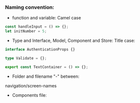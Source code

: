 ### Naming convention:

- function and variable: Camel case

```ts
const handleInput = () => {};
let initNumber = 5;
```

- Type and Interface, Model, Component and Store: Title case:

```ts
interface AuthenticationProps {}

type Validate = {};

export const TextContainer = () => {};
```

- Folder and filename "-" between:

navigation/screen-names

- Components file:
